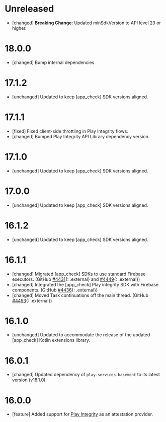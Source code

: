 # Unreleased
* [changed] **Breaking Change**: Updated minSdkVersion to API level 23 or higher.

# 18.0.0
* [changed] Bump internal dependencies

# 17.1.2
* [unchanged] Updated to keep [app_check] SDK versions aligned.

# 17.1.1
* [fixed] Fixed client-side throttling in Play Integrity flows.
* [changed] Bumped Play Integrity API Library dependency version.

# 17.1.0
* [unchanged] Updated to keep [app_check] SDK versions aligned.

# 17.0.0
* [unchanged] Updated to keep [app_check] SDK versions aligned.

# 16.1.2
* [unchanged] Updated to keep [app_check] SDK versions aligned.

# 16.1.1
* [changed] Migrated [app_check] SDKs to use standard Firebase executors.
  (GitHub [#4431](//github.com/firebase/firebase-android-sdk/issues/4431){: .external}
  and
  [#4449](//github.com/firebase/firebase-android-sdk/issues/4449){: .external})
* [changed] Integrated the [app_check] Play integrity SDK with Firebase
  components.
  (GitHub [#4436](//github.com/firebase/firebase-android-sdk/issues/4436){: .external})
* [changed] Moved Task continuations off the main thread.
  (GitHub [#4453](//github.com/firebase/firebase-android-sdk/issues/4453){: .external})

# 16.1.0
* [unchanged] Updated to accommodate the release of the updated
  [app_check] Kotlin extensions library.

# 16.0.1
* [changed] Updated dependency of `play-services-basement` to its latest
  version (v18.1.0).

# 16.0.0
* [feature] Added support for
  [Play Integrity](https://developer.android.com/google/play/integrity) as an
  attestation provider.
